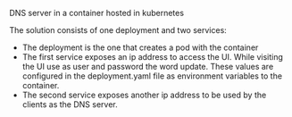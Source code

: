 DNS server in a container hosted in kubernetes

The solution consists of one deployment and two services:

- The deployment is the one that creates a pod with the container
- The first service exposes an ip address to access the UI. While visiting the UI use as user and password the word update. These values are configured in the deployment.yaml file as environment variables to the container.
- The second service exposes another ip address to be used by the clients as the DNS server.